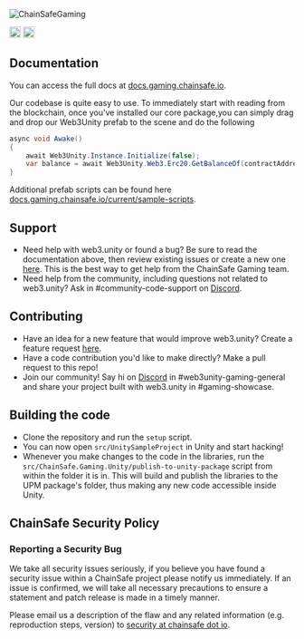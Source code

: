 ![ChainSafeGaming](https://user-images.githubusercontent.com/681817/218129249-850c4be0-b64f-4215-a780-7766db8cd75e.png)


[<img alt="Discord" src="https://img.shields.io/discord/593655374469660673.svg?style=for-the-badge&label=Discord&logo=discord" height="20">](https://discord.gg/Q6A3YA2)
[<img alt="Twitter" src="https://img.shields.io/x/follow/espadrine.svg?style=for-the-badge&label=x&color=1DA1F2" height="20">](https://x.com/chainsafeth)

## Documentation
You can access the full docs at [docs.gaming.chainsafe.io](https://docs.gaming.chainsafe.io).

Our codebase is quite easy to use. To immediately start with reading from the blockchain, once you've installed our core package,you can simply drag and drop our Web3Unity prefab to the scene and do the following

```csharp
async void Awake()
{
    await Web3Unity.Instance.Initialize(false);
    var balance = await Web3Unity.Web3.Erc20.GetBalanceOf(contractAddress, accountAddress);   
}
```

Additional prefab scripts can be found here [docs.gaming.chainsafe.io/current/sample-scripts](https://docs.gaming.chainsafe.io/current/sample-scripts).

## Support
- Need help with web3.unity or found a bug? Be sure to read the documentation above, then review existing issues or create a new one [here](https://github.com/ChainSafe/web3.unity/issues). This is the best way to get help from the ChainSafe Gaming team.
- Need help from the community, including questions not related to web3.unity? Ask in #community-code-support on [Discord](https://discord.gg/Q6A3YA2).

## Contributing
- Have an idea for a new feature that would improve web3.unity? Create a feature request [here](https://github.com/ChainSafe/web3.unity/issues/new?assignees=&labels=Type%3A+Feature&template=feature_request.md&title=).
- Have a code contribution you'd like to make directly? Make a pull request to this repo!
- Join our community! Say hi on [Discord](https://discord.gg/Q6A3YA2) in #web3unity-gaming-general and share your project built with web3.unity in #gaming-showcase.

## Building the code
- Clone the repository and run the `setup` script.
- You can now open `src/UnitySampleProject` in Unity and start hacking!
- Whenever you make changes to the code in the libraries, run the `src/ChainSafe.Gaming.Unity/publish-to-unity-package` script from within the folder it is in. This will build and publish the libraries to the UPM package's folder, thus making any new code accessible inside Unity.

## ChainSafe Security Policy

### Reporting a Security Bug
We take all security issues seriously, if you believe you have found a security issue within a ChainSafe
project please notify us immediately. If an issue is confirmed, we will take all necessary precautions 
to ensure a statement and patch release is made in a timely manner.

Please email us a description of the flaw and any related information (e.g. reproduction steps, version) to
[security at chainsafe dot io](mailto:security@chainsafe.io).
